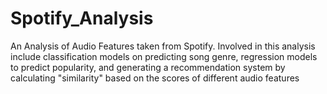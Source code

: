 # Spotify_Analysis
An Analysis of Audio Features taken from Spotify. Involved in this analysis include classification models on predicting song genre, regression models to predict popularity, and generating a recommendation system by calculating "similarity" based on the scores of different audio features
